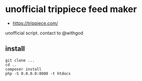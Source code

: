 # unofficial trippiece feed maker

* https://trippiece.com/

unofficial script. contact to @withgod

## install

    git clone ...
    cd ..
    composer install
    php -S 0.0.0.0:8080 -t htdocs

